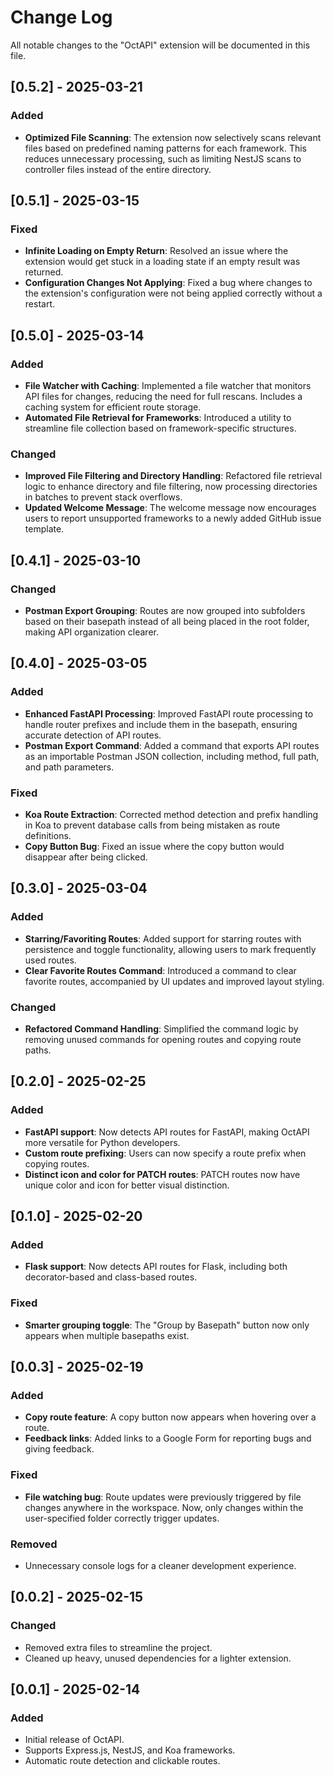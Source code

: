 # Change Log

All notable changes to the "OctAPI" extension will be documented in this file.

## [0.5.2] - 2025-03-21
### Added  
- **Optimized File Scanning**: The extension now selectively scans relevant files based on predefined naming patterns for each framework. This reduces unnecessary processing, such as limiting NestJS scans to controller files instead of the entire directory.

## [0.5.1] - 2025-03-15  
### Fixed  
- **Infinite Loading on Empty Return**: Resolved an issue where the extension would get stuck in a loading state if an empty result was returned.  
- **Configuration Changes Not Applying**: Fixed a bug where changes to the extension's configuration were not being applied correctly without a restart.  

## [0.5.0] - 2025-03-14  
### Added  
- **File Watcher with Caching**: Implemented a file watcher that monitors API files for changes, reducing the need for full rescans. Includes a caching system for efficient route storage.  
- **Automated File Retrieval for Frameworks**: Introduced a utility to streamline file collection based on framework-specific structures.  

### Changed  
- **Improved File Filtering and Directory Handling**: Refactored file retrieval logic to enhance directory and file filtering, now processing directories in batches to prevent stack overflows.  
- **Updated Welcome Message**: The welcome message now encourages users to report unsupported frameworks to a newly added GitHub issue template.   

## [0.4.1] - 2025-03-10  
### Changed  
- **Postman Export Grouping**: Routes are now grouped into subfolders based on their basepath instead of all being placed in the root folder, making API organization clearer.

## [0.4.0] - 2025-03-05
### Added
- **Enhanced FastAPI Processing**: Improved FastAPI route processing to handle router prefixes and include them in the basepath, ensuring accurate detection of API routes.
- **Postman Export Command**: Added a command that exports API routes as an importable Postman JSON collection, including method, full path, and path parameters.

### Fixed
- **Koa Route Extraction**: Corrected method detection and prefix handling in Koa to prevent database calls from being mistaken as route definitions.
- **Copy Button Bug**: Fixed an issue where the copy button would disappear after being clicked.

## [0.3.0] - 2025-03-04
### Added
- **Starring/Favoriting Routes**: Added support for starring routes with persistence and toggle functionality, allowing users to mark frequently used routes.
- **Clear Favorite Routes Command**: Introduced a command to clear favorite routes, accompanied by UI updates and improved layout styling.

### Changed
- **Refactored Command Handling**: Simplified the command logic by removing unused commands for opening routes and copying route paths.

## [0.2.0] - 2025-02-25
### Added
- **FastAPI support**: Now detects API routes for FastAPI, making OctAPI more versatile for Python developers.
- **Custom route prefixing**: Users can now specify a route prefix when copying routes.
- **Distinct icon and color for PATCH routes**: PATCH routes now have unique color and icon for better visual distinction.

## [0.1.0] - 2025-02-20
### Added
- **Flask support**: Now detects API routes for Flask, including both decorator-based and class-based routes.

### Fixed
- **Smarter grouping toggle**: The "Group by Basepath" button now only appears when multiple basepaths exist.

## [0.0.3] - 2025-02-19
### Added
- **Copy route feature**: A copy button now appears when hovering over a route.
- **Feedback links**: Added links to a Google Form for reporting bugs and giving feedback.

### Fixed
- **File watching bug**: Route updates were previously triggered by file changes anywhere in the workspace. Now, only changes within the user-specified folder correctly trigger updates.

### Removed
- Unnecessary console logs for a cleaner development experience.

## [0.0.2] - 2025-02-15
### Changed
- Removed extra files to streamline the project.
- Cleaned up heavy, unused dependencies for a lighter extension.

## [0.0.1] - 2025-02-14
### Added
- Initial release of OctAPI.
- Supports Express.js, NestJS, and Koa frameworks.
- Automatic route detection and clickable routes.
